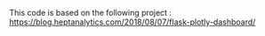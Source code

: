 This code is based on the following project : https://blog.heptanalytics.com/2018/08/07/flask-plotly-dashboard/


